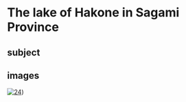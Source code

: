 # The lake of Hakone in Sagami Province

## subject

## images

[![24](https://upload.wikimedia.org/wikipedia/commons/thumb/2/23/The_lake_of_Hakone_in_the_Segami_province.jpg/290px-The_lake_of_Hakone_in_the_Segami_province.jpg)](https://en.wikipedia.org/wiki/File:The_lake_of_Hakone_in_the_Segami_province.jpg))
